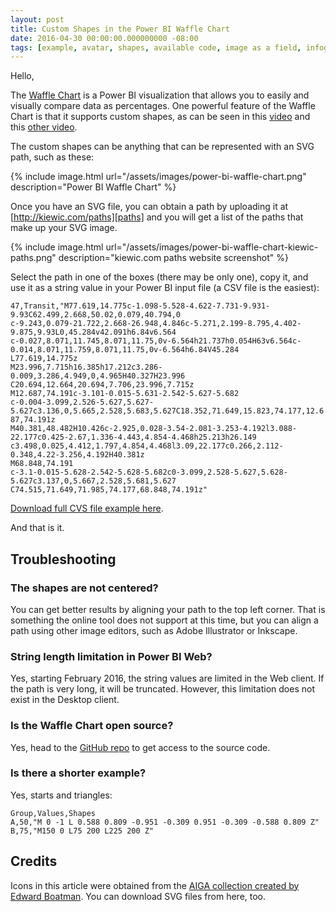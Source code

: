 ```yaml
---
layout: post
title: Custom Shapes in the Power BI Waffle Chart
date: 2016-04-30 00:00:00.000000000 -08:00
tags: [example, avatar, shapes, available code, image as a field, infographics]
---
```


Hello,

The [Waffle Chart][waffle-chart] is a Power BI visualization that allows you to easily and visually compare data as percentages. One powerful feature of the Waffle Chart is that it supports custom shapes, as can be seen in this [video][video-1] and this [other video][video-2].

The custom shapes can be anything that can be represented with an SVG path, such as these:

{% include image.html url="/assets/images/power-bi-waffle-chart.png" description="Power BI Waffle Chart" %}

Once you have an SVG file, you can obtain a path by uploading it at [http://kiewic.com/paths][paths] and you will get a list of the paths that make up your SVG image.

{% include image.html url="/assets/images/power-bi-waffle-chart-kiewic-paths.png" description="kiewic.com paths website screenshot" %}

Select the path in one of the boxes (there may be only one), copy it, and use it as a string value in your Power BI input file (a CSV file is the easiest):

<code>47,Transit,"M77.619,14.775c-1.098-5.528-4.622-7.731-9.931-9.93C62.499,2.668,50.02,0.079,40.794,0                c-9.243,0.079-21.722,2.668-26.948,4.846c-5.271,2.199-8.795,4.402-9.875,9.93L0,45.284v42.091h6.84v6.564                c-0.027,8.071,11.745,8.071,11.75,0v-6.564h21.737h0.054H63v6.564c-0.014,8.071,11.759,8.071,11.75,0v-6.564h6.84V45.284                L77.619,14.775z M23.996,7.715h16.385h17.212c3.286-0.009,3.286,4.949,0,4.965H40.327H23.996                C20.694,12.664,20.694,7.706,23.996,7.715z M12.687,74.191c-3.101-0.015-5.631-2.542-5.627-5.682                c-0.004-3.099,2.526-5.627,5.627-5.627c3.136,0,5.665,2.528,5.683,5.627C18.352,71.649,15.823,74.177,12.687,74.191z                 M40.381,48.482H10.426c-2.925,0.028-3.54-2.081-3.253-4.192l3.088-22.177c0.425-2.67,1.336-4.443,4.854-4.468h25.213h26.149                c3.498,0.025,4.412,1.797,4.854,4.468l3.09,22.177c0.266,2.112-0.348,4.22-3.256,4.192H40.381z M68.848,74.191                c-3.1-0.015-5.628-2.542-5.628-5.682c0-3.099,2.528-5.627,5.628-5.627c3.137,0,5.667,2.528,5.681,5.627                C74.515,71.649,71.985,74.177,68.848,74.191z"</code>

[Download full CVS file example here][example-1].

And that is it.

## Troubleshooting

### The shapes are not centered?

You can get better results by aligning your path to the top left corner. That is something the online tool does not support at this time, but you can align a path using other image editors, such as Adobe Illustrator or Inkscape.

### String length limitation in Power BI Web?

Yes, starting February 2016, the string values are limited in the Web client. If the path is very long, it will be truncated. However, this limitation does not exist in the Desktop client.

### Is the Waffle Chart open source?

Yes, head to the [GitHub repo][github] to get access to the source code.

### Is there a shorter example?

Yes, starts and triangles:

    Group,Values,Shapes
    A,50,"M 0 -1 L 0.588 0.809 -0.951 -0.309 0.951 -0.309 -0.588 0.809 Z"
    B,75,"M150 0 L75 200 L225 200 Z"


## Credits

Icons in this article were obtained from the [AIGA collection created by Edward Boatman][thenounproject]. You can download SVG files from here, too.

[waffle-chart]: https://app.powerbi.com/visuals/show/WaffleChart
[video-1]: https://www.youtube.com/watch?v=1vRqYUsm3Vk
[video-2]: https://www.youtube.com/watch?v=7z-UZKkbJaI
[paths]: http://kiewic.com/paths
[example-1]: https://drive.google.com/file/d/0B3v_NS_EPj8-UkIxX3RXTnczcFE/view?usp=sharing 
[github]: https://github.com/kiewic/PowerBI-visuals/tree/waffleChartV2
[thenounproject]: https://thenounproject.com/edward/collection/aiga/



